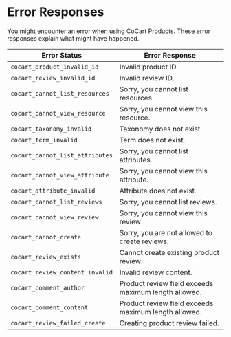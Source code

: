 # Error Responses #

You might encounter an error when using CoCart Products. These error responses explain what might have happened.

| Error Status                            | Error Response                                       |
| --------------------------------------- | ---------------------------------------------------- |
| `cocart_product_invalid_id`             | Invalid product ID.                                  |
| `cocart_review_invalid_id`              | Invalid review ID.                                   |
| `cocart_cannot_list_resources`          | Sorry, you cannot list resources.                    |
| `cocart_cannot_view_resource`           | Sorry, you cannot view this resource.                |
| `cocart_taxonomy_invalid`               | Taxonomy does not exist.                             |
| `cocart_term_invalid`                   | Term does not exist.                                 |
| `cocart_cannot_list_attributes`         | Sorry, you cannot list attributes.                   |
| `cocart_cannot_view_attribute`          | Sorry, you cannot view this attribute.               |
| `cocart_attribute_invalid`              | Attribute does not exist.                            |
| `cocart_cannot_list_reviews`            | Sorry, you cannot list reviews.                      |
| `cocart_cannot_view_review`             | Sorry, you cannot view this review.                  |
| `cocart_cannot_create`                  | Sorry, you are not allowed to create reviews.        |
| `cocart_review_exists`                  | Cannot create existing product review.               |
| `cocart_review_content_invalid`         | Invalid review content.                              |
| `cocart_comment_author`                 | Product review field exceeds maximum length allowed. |
| `cocart_comment_content`                | Product review field exceeds maximum length allowed. |
| `cocart_review_failed_create`           | Creating product review failed.                      |